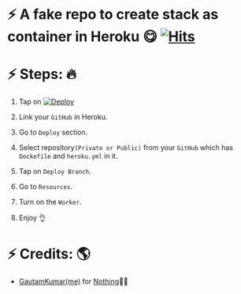 # ⚡ A fake repo to create stack as container in Heroku 😋 [![Hits](https://hits.seeyoufarm.com/api/count/incr/badge.svg?url=https%3A%2F%2Fgithub.com%2Fgautamajay52%2FHeroku-fake-repo&count_bg=%2379C83D&title_bg=%23555555&icon=&icon_color=%23E7E7E7&title=hits&edge_flat=false)](https://github.com/gautamajay52/Heroku-Stack-as-Container-Repo)

# ⚡ Steps: 🔥
1) Tap on [![Deploy](https://www.herokucdn.com/deploy/button.svg)](https://heroku.com/deploy?template=https://github.com/wahebtalal/zzz)

2) Link your `GitHub` in Heroku.
3) Go to `Deploy` section.
4) Select repository`(Private or Public)` from your `GitHub` which has `Dockefile` and `heroku.yml` in it.
5) Tap on `Deploy Branch`.
6) Go to `Resources`.
7) Turn on the `Worker`.
8) Enjoy 👌

# ⚡ Credits: 🌎
* [GautamKumar(me)](https://github.com/gautamajay52) for [Nothing](https://github.com/gautamajay52/Heroku-Stack-as-Container-Repo)😬😁
